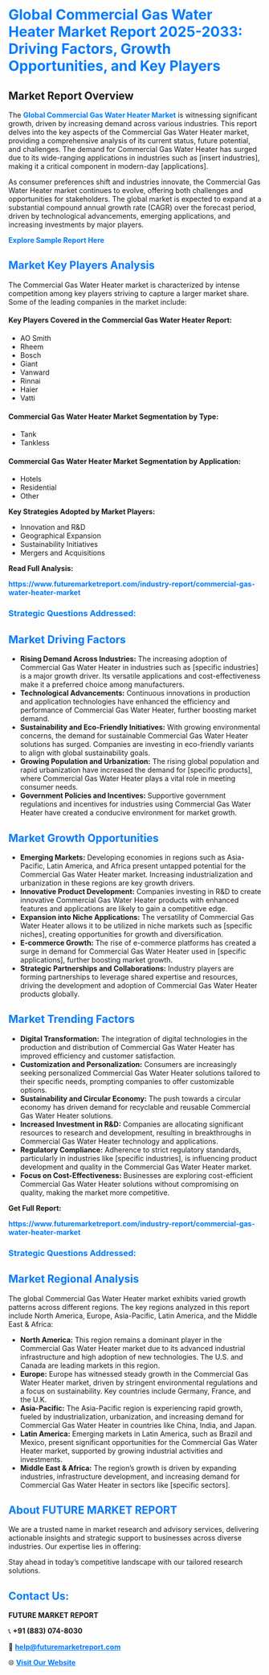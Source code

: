 <h1 style="color: #007BFF;">Global Commercial Gas Water Heater Market Report 2025-2033: Driving Factors, Growth Opportunities, and Key Players</h1>

<section id="overview">
<h2>Market Report Overview</h2>
<p>The <a href="https://www.futuremarketreport.com/industry-report/commercial-gas-water-heater-market" style="color: #007BFF; text-decoration: none;"><strong>Global Commercial Gas Water Heater Market</strong></a> is witnessing significant growth, driven by increasing demand across various industries. This report delves into the key aspects of the Commercial Gas Water Heater market, providing a comprehensive analysis of its current status, future potential, and challenges. The demand for Commercial Gas Water Heater has surged due to its wide-ranging applications in industries such as [insert industries], making it a critical component in modern-day [applications].</p>
<p>As consumer preferences shift and industries innovate, the Commercial Gas Water Heater market continues to evolve, offering both challenges and opportunities for stakeholders. The global market is expected to expand at a substantial compound annual growth rate (CAGR) over the forecast period, driven by technological advancements, emerging applications, and increasing investments by major players.</p>
</section>

<section id="overview">
<p><a href="https://www.futuremarketreport.com/request-sample/reportId=91780" style="color: #007BFF; text-decoration: none;"><strong>Explore Sample Report Here</strong></a></p>
</section>

<section id="key-players">
<h2 style="color: #007BFF;">Market Key Players Analysis</h2>
<p>The Commercial Gas Water Heater market is characterized by intense competition among key players striving to capture a larger market share. Some of the leading companies in the market include:</p>
<h4>Key Players Covered in the Commercial Gas Water Heater Report:</h4>
<ul><li>AO Smith</li><li>Rheem</li><li>Bosch</li><li>Giant</li><li>Vanward</li><li>Rinnai</li><li>Haier</li><li>Vatti</li></ul>
<h4>Commercial Gas Water Heater Market Segmentation by Type:</h4>
<ul><li>Tank</li><li>Tankless</li></ul>

<h4>Commercial Gas Water Heater Market Segmentation by Application:</h4>
<ul><li>Hotels</li><li>Residential</li><li>Other</li></ul>
<p><strong>Key Strategies Adopted by Market Players:</strong></p>
<ul>
<li>Innovation and R&D</li>
<li>Geographical Expansion</li>
<li>Sustainability Initiatives</li>
<li>Mergers and Acquisitions</li>
</ul>
</section>

<section>
<p><strong>Read Full Analysis: </strong></p><a href="https://www.futuremarketreport.com/industry-report/commercial-gas-water-heater-market" style="color: #007BFF; text-decoration: none;"><strong>https://www.futuremarketreport.com/industry-report/commercial-gas-water-heater-market</strong></a>
<h3 style="color: #007BFF;">Strategic Questions Addressed:</h3>
</section>

<section id="driving-factors">
<h2 style="color: #007BFF;">Market Driving Factors</h2>
<ul>
<li><strong>Rising Demand Across Industries:</strong> The increasing adoption of Commercial Gas Water Heater in industries such as [specific industries] is a major growth driver. Its versatile applications and cost-effectiveness make it a preferred choice among manufacturers.</li>
<li><strong>Technological Advancements:</strong> Continuous innovations in production and application technologies have enhanced the efficiency and performance of Commercial Gas Water Heater, further boosting market demand.</li>
<li><strong>Sustainability and Eco-Friendly Initiatives:</strong> With growing environmental concerns, the demand for sustainable Commercial Gas Water Heater solutions has surged. Companies are investing in eco-friendly variants to align with global sustainability goals.</li>
<li><strong>Growing Population and Urbanization:</strong> The rising global population and rapid urbanization have increased the demand for [specific products], where Commercial Gas Water Heater plays a vital role in meeting consumer needs.</li>
<li><strong>Government Policies and Incentives:</strong> Supportive government regulations and incentives for industries using Commercial Gas Water Heater have created a conducive environment for market growth.</li>
</ul>
</section>

<section id="growth-opportunities">
<h2 style="color: #007BFF;">Market Growth Opportunities</h2>
<ul>
<li><strong>Emerging Markets:</strong> Developing economies in regions such as Asia-Pacific, Latin America, and Africa present untapped potential for the Commercial Gas Water Heater market. Increasing industrialization and urbanization in these regions are key growth drivers.</li>
<li><strong>Innovative Product Development:</strong> Companies investing in R&D to create innovative Commercial Gas Water Heater products with enhanced features and applications are likely to gain a competitive edge.</li>
<li><strong>Expansion into Niche Applications:</strong> The versatility of Commercial Gas Water Heater allows it to be utilized in niche markets such as [specific niches], creating opportunities for growth and diversification.</li>
<li><strong>E-commerce Growth:</strong> The rise of e-commerce platforms has created a surge in demand for Commercial Gas Water Heater used in [specific applications], further boosting market growth.</li>
<li><strong>Strategic Partnerships and Collaborations:</strong> Industry players are forming partnerships to leverage shared expertise and resources, driving the development and adoption of Commercial Gas Water Heater products globally.</li>
</ul>
</section>

<section id="trending-factors">
<h2 style="color: #007BFF;">Market Trending Factors</h2>
<ul>
<li><strong>Digital Transformation:</strong> The integration of digital technologies in the production and distribution of Commercial Gas Water Heater has improved efficiency and customer satisfaction.</li>
<li><strong>Customization and Personalization:</strong> Consumers are increasingly seeking personalized Commercial Gas Water Heater solutions tailored to their specific needs, prompting companies to offer customizable options.</li>
<li><strong>Sustainability and Circular Economy:</strong> The push towards a circular economy has driven demand for recyclable and reusable Commercial Gas Water Heater solutions.</li>
<li><strong>Increased Investment in R&D:</strong> Companies are allocating significant resources to research and development, resulting in breakthroughs in Commercial Gas Water Heater technology and applications.</li>
<li><strong>Regulatory Compliance:</strong> Adherence to strict regulatory standards, particularly in industries like [specific industries], is influencing product development and quality in the Commercial Gas Water Heater market.</li>
<li><strong>Focus on Cost-Effectiveness:</strong> Businesses are exploring cost-efficient Commercial Gas Water Heater solutions without compromising on quality, making the market more competitive.</li>
</ul>
</section>

<section>
<p><strong>Get Full Report: </strong></p><a href="https://www.futuremarketreport.com/industry-report/commercial-gas-water-heater-market" style="color: #007BFF; text-decoration: none;"><strong>https://www.futuremarketreport.com/industry-report/commercial-gas-water-heater-market</strong></a>
<h3 style="color: #007BFF;">Strategic Questions Addressed:</h3>
</section>


<section id="regional-analysis">
<h2 style="color: #007BFF;">Market Regional Analysis</h2>
<p>The global Commercial Gas Water Heater market exhibits varied growth patterns across different regions. The key regions analyzed in this report include North America, Europe, Asia-Pacific, Latin America, and the Middle East & Africa:</p>
<ul>
<li><strong>North America:</strong> This region remains a dominant player in the Commercial Gas Water Heater market due to its advanced industrial infrastructure and high adoption of new technologies. The U.S. and Canada are leading markets in this region.</li>
<li><strong>Europe:</strong> Europe has witnessed steady growth in the Commercial Gas Water Heater market, driven by stringent environmental regulations and a focus on sustainability. Key countries include Germany, France, and the U.K.</li>
<li><strong>Asia-Pacific:</strong> The Asia-Pacific region is experiencing rapid growth, fueled by industrialization, urbanization, and increasing demand for Commercial Gas Water Heater in countries like China, India, and Japan.</li>
<li><strong>Latin America:</strong> Emerging markets in Latin America, such as Brazil and Mexico, present significant opportunities for the Commercial Gas Water Heater market, supported by growing industrial activities and investments.</li>
<li><strong>Middle East & Africa:</strong> The region’s growth is driven by expanding industries, infrastructure development, and increasing demand for Commercial Gas Water Heater in sectors like [specific sectors].</li>
</ul>
</section>

<footer>
<h2 style="color: #007BFF;">About FUTURE MARKET REPORT</h2>
<p>We are a trusted name in market research and advisory services, delivering actionable insights and strategic support to businesses across diverse industries. Our expertise lies in offering:</p>

<p>Stay ahead in today’s competitive landscape with our tailored research solutions.</p>

<h2 style="color: #007BFF;">Contact Us:</h2>
<p><strong>FUTURE MARKET REPORT</strong></p>
<p>📞 <strong>+91 (883) 074-8030</strong></p>
<p>📧 <strong><a href="mailto:help@futuremarketreport.com" style="color: #007BFF;">help@futuremarketreport.com</a></strong></p>
<p>🌐 <strong><a href="https://www.futuremarketreport.com/" style="color: #007BFF;">Visit Our Website</a></strong></p>
</footer>